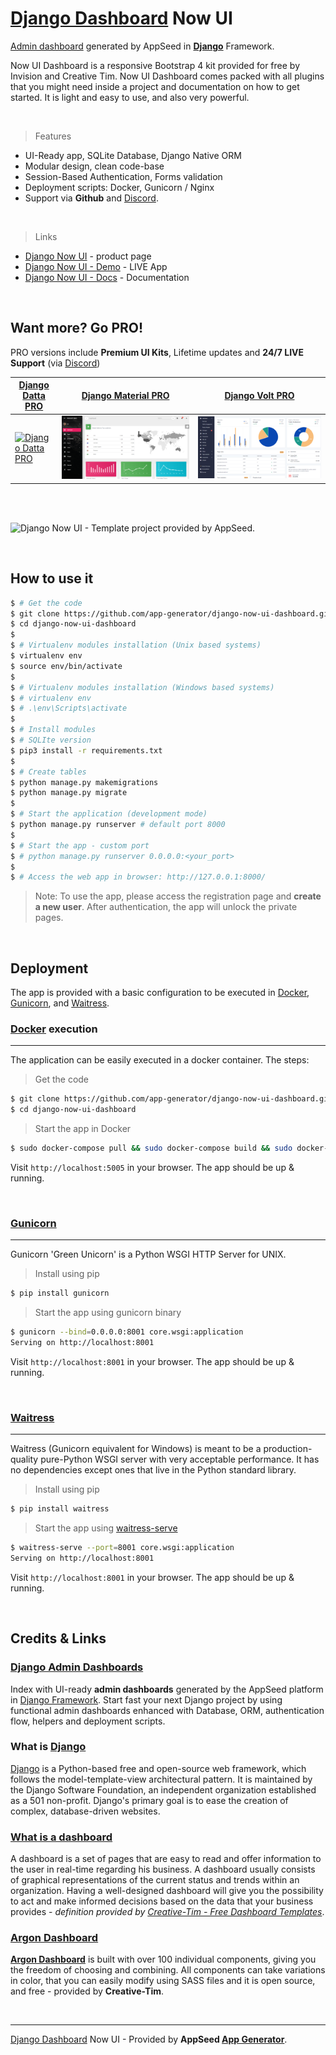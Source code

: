 # [Django Dashboard](https://appseed.us/admin-dashboards/django) Now UI

[Admin dashboard](https://appseed.us/admin-dashboards) generated by AppSeed in **[Django](https://appseed.us/admin-dashboards/django)** Framework.

Now UI Dashboard is a responsive Bootstrap 4 kit provided for free by Invision and Creative Tim. Now UI Dashboard comes packed with all plugins that you might need inside a project and documentation on how to get started. It is light and easy to use, and also very powerful.

<br />

> Features

- UI-Ready app, SQLite Database, Django Native ORM
- Modular design, clean code-base
- Session-Based Authentication, Forms validation
- Deployment scripts: Docker, Gunicorn / Nginx
- Support via **Github** and [Discord](https://discord.gg/fZC6hup).

<br />

> Links

- [Django Now UI](https://appseed.us/admin-dashboards/django-now-ui-dashboard) - product page 
- [Django Now UI - Demo](https://django-now-ui-dashboard.appseed-srv1.com) - LIVE App
- [Django Now UI - Docs](https://docs.appseed.us/admin-dashboards/django-dashboard-nowui/) - Documentation

<br />

## Want more? Go PRO!

PRO versions include **Premium UI Kits**, Lifetime updates and **24/7 LIVE Support** (via [Discord](https://discord.gg/fZC6hup))

| [Django Datta PRO](https://appseed.us/admin-dashboards/django-dashboard-dattaable-pro) | [Django Material PRO](https://appseed.us/admin-dashboards/django-dashboard-material-pro) | [Django Volt PRO](https://appseed.us/admin-dashboards/django-dashboard-volt-pro) |
| --- | --- | --- |
| [![Django Datta PRO](https://raw.githubusercontent.com/app-generator/django-dashboard-dattaable-pro/master/media/django-dashboard-dattaable-pro-screen.png)](https://appseed.us/admin-dashboards/django-dashboard-dattaable-pro) | [![Django Material PRO](https://raw.githubusercontent.com/app-generator/django-dashboard-material-pro/master/media/django-dashboard-material-pro-screen.png)](https://appseed.us/admin-dashboards/django-dashboard-material-pro) | [![Django Volt PRO](https://raw.githubusercontent.com/app-generator/django-dashboard-volt-pro/master/media/django-dashboard-volt-pro-screen.png)](https://appseed.us/admin-dashboards/django-dashboard-volt-pro)

<br />
<br />

![Django Now UI - Template project provided by AppSeed.](https://raw.githubusercontent.com/app-generator/django-now-ui-dashboard/master/media/django-dashboard-nowui-screen.png)

<br />

## How to use it

```bash
$ # Get the code
$ git clone https://github.com/app-generator/django-now-ui-dashboard.git
$ cd django-now-ui-dashboard
$
$ # Virtualenv modules installation (Unix based systems)
$ virtualenv env
$ source env/bin/activate
$
$ # Virtualenv modules installation (Windows based systems)
$ # virtualenv env
$ # .\env\Scripts\activate
$
$ # Install modules
$ # SQLIte version
$ pip3 install -r requirements.txt
$
$ # Create tables
$ python manage.py makemigrations
$ python manage.py migrate
$
$ # Start the application (development mode)
$ python manage.py runserver # default port 8000
$
$ # Start the app - custom port 
$ # python manage.py runserver 0.0.0.0:<your_port>
$
$ # Access the web app in browser: http://127.0.0.1:8000/
```

> Note: To use the app, please access the registration page and **create a new user**. After authentication, the app will unlock the private pages.

<br />

## Deployment

The app is provided with a basic configuration to be executed in [Docker](https://www.docker.com/), [Gunicorn](https://gunicorn.org/), and [Waitress](https://docs.pylonsproject.org/projects/waitress/en/stable/).

### [Docker](https://www.docker.com/) execution
---

The application can be easily executed in a docker container. The steps:

> Get the code

```bash
$ git clone https://github.com/app-generator/django-now-ui-dashboard.git
$ cd django-now-ui-dashboard
```

> Start the app in Docker

```bash
$ sudo docker-compose pull && sudo docker-compose build && sudo docker-compose up -d
```

Visit `http://localhost:5005` in your browser. The app should be up & running.

<br />

### [Gunicorn](https://gunicorn.org/)
---

Gunicorn 'Green Unicorn' is a Python WSGI HTTP Server for UNIX.

> Install using pip

```bash
$ pip install gunicorn
```
> Start the app using gunicorn binary

```bash
$ gunicorn --bind=0.0.0.0:8001 core.wsgi:application
Serving on http://localhost:8001
```

Visit `http://localhost:8001` in your browser. The app should be up & running.


<br />

### [Waitress](https://docs.pylonsproject.org/projects/waitress/en/stable/)
---

Waitress (Gunicorn equivalent for Windows) is meant to be a production-quality pure-Python WSGI server with very acceptable performance. It has no dependencies except ones that live in the Python standard library.

> Install using pip

```bash
$ pip install waitress
```
> Start the app using [waitress-serve](https://docs.pylonsproject.org/projects/waitress/en/stable/runner.html)

```bash
$ waitress-serve --port=8001 core.wsgi:application
Serving on http://localhost:8001
```

Visit `http://localhost:8001` in your browser. The app should be up & running.

<br />

## Credits & Links

### [Django Admin Dashboards](https://appseed.us/admin-dashboards/django)

Index with UI-ready **admin dashboards** generated by the AppSeed platform in [Django Framework](https://www.djangoproject.com/).
Start fast your next Django project by using functional admin dashboards enhanced with Database, ORM, authentication flow, helpers and deployment scripts.

### What is [Django](https://www.djangoproject.com/)

[Django](https://www.djangoproject.com/) is a Python-based free and open-source web framework, which follows the model-template-view architectural pattern. It is maintained by the Django Software Foundation, an independent organization established as a 501 non-profit. Django's primary goal is to ease the creation of complex, database-driven websites.

### [What is a dashboard](https://en.wikipedia.org/wiki/Dashboard_(business))

A dashboard is a set of pages that are easy to read and offer information to the user in real-time regarding his business. A dashboard usually consists of graphical representations of the current status and trends within an organization. Having a well-designed dashboard will give you the possibility to act and make informed decisions based on the data that your business provides - *definition provided by [Creative-Tim - Free Dashboard Templates](https://www.creative-tim.com/blog/web-design/free-dashboard-templates/?ref=appseed)*.

### [Argon Dashboard](https://www.creative-tim.com/product/argon-dashboard?AFFILIATE=128200)

**[Argon Dashboard](https://www.creative-tim.com/product/argon-dashboard?ref=appseed)** is built with over 100 individual components, giving you the freedom of choosing and combining. All components can take variations in color, that you can easily modify using SASS files and it is open source, and free - provided by **Creative-Tim**.

<br />

---
[Django Dashboard](https://appseed.us/admin-dashboards/django) Now UI - Provided by **AppSeed [App Generator](https://appseed.us/app-generator)**.
